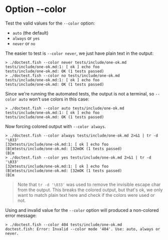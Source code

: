 # Option --color

Test the valid values for the `--color` option:

- `auto` (the default)
- `always` or `yes`
- `never` or `no`

The easier to test is `--color never`, we just have plain text in the output:

    > ./doctest.fish --color never tests/include/one-ok.md
    tests/include/one-ok.md:1: [ ok ] echo foo
    tests/include/one-ok.md: OK (1 tests passed)
    > ./doctest.fish --color no tests/include/one-ok.md
    tests/include/one-ok.md:1: [ ok ] echo foo
    tests/include/one-ok.md: OK (1 tests passed)

Since we're running the automated tests, the output is not a terminal, so `--color auto` won't use colors in this case:

    > ./doctest.fish --color auto tests/include/one-ok.md
    tests/include/one-ok.md:1: [ ok ] echo foo
    tests/include/one-ok.md: OK (1 tests passed)

Now forcing colored output with `--color always`.

    > ./doctest.fish --color always tests/include/one-ok.md 2>&1 | tr -d '\033'
    [32mtests/include/one-ok.md:1: [ ok ] echo foo
    (B[mtests/include/one-ok.md: [32mOK (1 tests passed)
    (B[m
    > ./doctest.fish --color yes tests/include/one-ok.md 2>&1 | tr -d '\033'
    [32mtests/include/one-ok.md:1: [ ok ] echo foo
    (B[mtests/include/one-ok.md: [32mOK (1 tests passed)
    (B[m

> Note that `tr -d '\033'` was used to remove the invisible escape char from the output. This breaks the colored output, but that's ok, we only want to match plain text here and check if the colors were used or not.

Using and invalid value for the `--color` option will produced a non-colored error message:

    > ./doctest.fish --color 404 tests/include/one-ok.md
    doctest.fish: Error: Invalid --color mode '404'. Use: auto, always or never.
